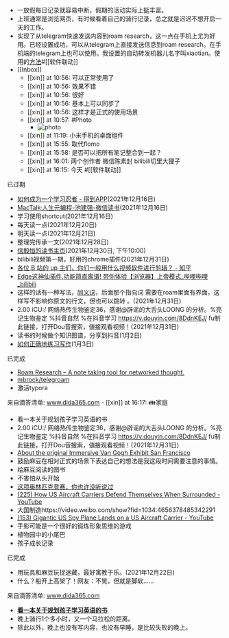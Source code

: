 - 一放假每日记录就容易中断，假期的活动实际上挺丰富。
- 上班通常是浏览网页，有时候看着自己的骑行记录，总之就是迟迟不想开启一天的工作。
- 实现了从telegram快速发送内容到roam research，这一点在手机上尤为好用。已经设置成功，可以从telegram上直接发送信息到roam research。在手机端的telegram上也可以使用。我设置的自动转发机器儿名字叫xiaotian。使用的[方法](https://github.com/mbrock/telegroam)#[[软件联动]]
- [[Inbox]]
    - [[xin]] at 10:56: 可以正常使用了
    - [[xin]] at 10:56: 效果不错
    - [[xin]] at 10:56: 很好
    - [[xin]] at 10:56: 基本上可以同步了
    - [[xin]] at 10:56: 这样才是正式的使用场景
    - [[xin]] at 10:57: #Photo
        - ![photo](https://firebasestorage.googleapis.com/v0/b/firescript-577a2.appspot.com/o/imgs%2Fapp%2Fxinyiheng%2FKVI6KB8RP?alt=media&token=2b4011f9-df5a-4238-bb2b-50f61707e9c8)
    - [[xin]] at 11:19: 小米手机的桌面组件
    - [[xin]] at 15:55: 取代flomo
    - [[xin]] at 15:58: 是否可以把所有笔记整合到一起？
    - [[xin]] at 16:01: 两个创作者  微信陈素封  bilibili切里大狸子
    - [[xin]] at 16:15: 今天 #[[软件联动]]

已过期
- [如何成为一个学习忍者 - 得到APP](https://www.dedao.cn/reader?id=JBpM1nLOerPa1XOp27zqQ8KGR56loVWrka3dLygv94jYmnENDxAMZJBkbNzEblgQ&source=douban)(2021年12月16日)
- [MacTalk·人生元编程-池建强-微信读书](https://weread.qq.com/web/reader/f66325405c4f7cf66f11365k45c322601945c48cce2e120)(2021年12月16日)
- 学习使用shortcut(2021年12月16日)
- 每天读一点(2021年12月20日)
- 明天读一点(2021年12月21日)
- 整理完传承一文(2021年12月28日)
- [信毅恒的读书主页](https://book.douban.com/mine)(2021年12月30日, 下午10:00)
- bilibili视频第一期，好用的chrome插件(2021年12月31日)
 - [各位 B 站的 up 主们，你们一般用什么视频软件进行剪辑？ - 知乎](https://www.zhihu.com/question/48412892/answer/2063926466)
 - [Edge这神仙插件,功能简直离谱! 带你体验【浏览器】上帝模式_哔哩哔哩_bilibili](https://www.bilibili.com/video/BV1wF41187yL?spm_id_from=333.851.b_7265636f6d6d656e64.6)
- 这样的话有一种写法，[同义词]([[指向词]])，后面那个指向词 需要在roam里面有界面。这样写不影响你原文的行文，但也可以跳转 。(2021年12月31日)
- 2.00 iCU:/ 网络热传生物鉴定36，感谢@辟谣的大舌头LOONG 的分析。%亮记生物鉴定 %抖音自然 %在抖音学习  https://v.douyin.com/8DdnKEJ/ fu制此链接，打开Dou音搜索，値接观看视频！(2021年12月31日)
- 读书的时候做个知识图谱，分享到抖音(1月2日)
 - [如何正确地练习写作](https://mp.weixin.qq.com/s/IDOurrBQyeD_2SnoAPam0A)(1月3日)

已完成
- [Roam Research – A note taking tool for networked thought.](https://roamresearch.com/#/app/help-archive/page/MSF5nffgV)
- [mbrock/telegroam](https://github.com/mbrock/telegroam)
- 激活typora

来自滴答清单:
www.dida365.com
    - [[xin]] at 16:17: 👪家庭

- 看一本关于规划孩子学习英语的书
- 2.00 iCU:/ 网络热传生物鉴定36，感谢@辟谣的大舌头LOONG 的分析。%亮记生物鉴定 %抖音自然 %在抖音学习  https://v.douyin.com/8DdnKEJ/ fu制此链接，打开Dou音搜索，値接观看视频！(2021年12月31日)
- [About the original Immersive Van Gogh Exhibit San Francisco](https://www.vangoghsf.com/about/)
- 鼓励麻豆在相对正式的场景下表达自己的想法是我这段时间需要注意的事情。
- 给麻豆阅读的图书
- 不害怕从头开始
- [这项奥林匹克竞赛，你也许没听说过](https://mp.weixin.qq.com/s?__biz=MzI3MzE3OTI0Mw==&mid=2247522247&idx=1&sn=76a68f1b3087895eb9d43010943a73da&chksm=eb25e0c3dc5269d51e2dc2b626ff1d22d3abe3f661b98b918fea3297d50c46841dd46cade3ed&sessionid=1628553431&scene=126&clicktime=1628554031&enterid=1628554031&ascene=3&devicetype=android-29&version=28000753&nettype=cmnet&abtest_cookie=AAACAA%3D%3D&lang=zh_CN&exportkey=ASWMXppRlArdVK4HXQCSZD0%3D&pass_ticket=FotiZ5LSlgtMIyb%2FFlzSY9e9%2FIKrZw8EyWRo78VGlhix4Jcw9STzE2CD1CG2%2BHjg&wx_header=1)
- [(225) How US Aircraft Carriers Defend Themselves When Surrounded - YouTube](https://www.youtube.com/watch?v=l4nfjPLkRXo)
- 大国制造https://video.weibo.com/show?fid=1034:4656378485342291
- [(153) Gigantic US Spy Plane Lands on a US Aircraft Carrier - YouTube](https://www.youtube.com/watch?v=50aSWzApcDE)
- 手影可能是一个很好的锻炼形象思维的游戏
- 植物园中的小尾巴
- 孩子成长记录

已完成
- 用玩具和麻豆玩捉迷藏，最好寓教于乐。(2021年12月22日)
- 什么？船开上高架了！网友：不晃，但就是脚软……

来自滴答清单:
www.dida365.com
- [**看一本关于规划孩子学习英语的书**](https://dida365.com/webapp/#p/5e58aa5a8f08e7d8bfc36a09/tasks/61d3fd24dbc5d10d244391f6)
- 晚上骑行1个多小时，又一个马拉松的距离。
- 除此以外，晚上也没有写内容，也没有早睡，是比较失败的晚上。

